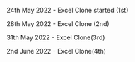 24th May 2022 - Excel Clone started (1st)

28th May 2022 - Excel Clone (2nd)

31th May 2022 - Excel Clone(3rd)

2nd June 2022 - Excel Clone(4th)